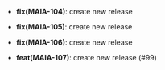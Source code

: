 * **fix(MAIA-104)**: create new release

* **fix(MAIA-105)**: create new release

* **fix(MAIA-106)**: create new release

* **feat(MAIA-107)**: create new release (#99)
